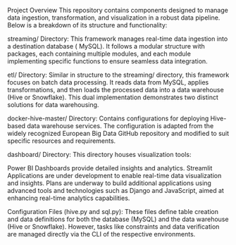 Project Overview
This repository contains components designed to manage data ingestion, transformation, and visualization in a robust data pipeline. Below is a breakdown of its structure and functionality:

streaming/ Directory:
This framework manages real-time data ingestion into a destination database ( MySQL). It follows a modular structure with packages, each containing multiple modules, and each module implementing specific functions to ensure seamless data integration.

etl/ Directory:
Similar in structure to the streaming/ directory, this framework focuses on batch data processing. It reads data from MySQL, applies transformations, and then loads the processed data into a data warehouse (Hive or Snowflake). This dual implementation demonstrates two distinct solutions for data warehousing.

docker-hive-master/ Directory:
Contains configurations for deploying Hive-based data warehouse services. The configuration is adapted from the widely recognized European Big Data GitHub repository and modified to suit specific resources and requirements.

dashboard/ Directory:
This directory houses visualization tools:

Power BI Dashboards provide detailed insights and analytics.
Streamlit Applications are under development to enable real-time data visualization and insights.
Plans are underway to build additional applications using advanced tools and technologies such as Django and JavaScript, aimed at enhancing real-time analytics capabilities.

Configuration Files (hive.py and sql.py):
These files define table creation and data definitions for both the database (MySQL) and the data warehouse (Hive or Snowflake). However, tasks like constraints and data verification are managed directly via the CLI of the respective environments.